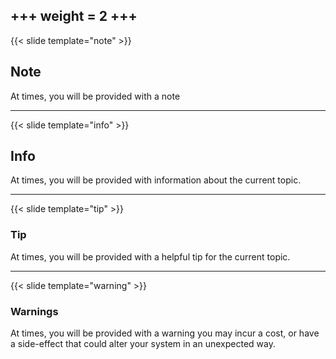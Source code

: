 +++
weight = 2
+++
---
{{< slide template="note" >}}
## Note
At times, you will be provided with a note 

---
{{< slide template="info" >}}
## Info
At times, you will be provided with information about the current topic. 

---
{{< slide template="tip" >}}
### Tip
At times, you will be provided with a helpful tip for the current topic. 

---
{{< slide template="warning" >}}
### Warnings
At times, you will be provided with a warning you may incur a cost, or have a side-effect that could alter your system in an unexpected way. 

